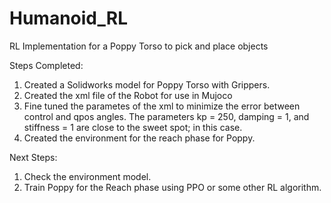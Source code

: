 # Humanoid_RL
RL Implementation for a Poppy Torso to pick and place objects

Steps Completed:
1. Created a Solidworks model for Poppy Torso with Grippers.
2. Created the xml file of the Robot for use in Mujoco
3. Fine tuned the parametes of the xml to minimize the error between control and qpos angles. The parameters kp = 250, damping = 1, and stiffness = 1 are close to the sweet spot; in this case.
4. Created the environment for the reach phase for Poppy.

Next Steps:
1. Check the environment model.
2. Train Poppy for the Reach phase using PPO or some other RL algorithm.


